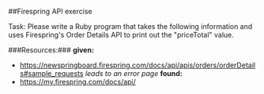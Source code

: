 ##Firespring API exercise

Task: Please write a Ruby program that takes the following information and uses Firespring's Order Details API to print out the "priceTotal" value.

###Resources:###
**given:**  
- https://newspringboard.firespring.com/docs/api/apis/orders/orderDetails#sample_requests _leads to an error page_
**found:**
- https://my.firespring.com/docs/api/